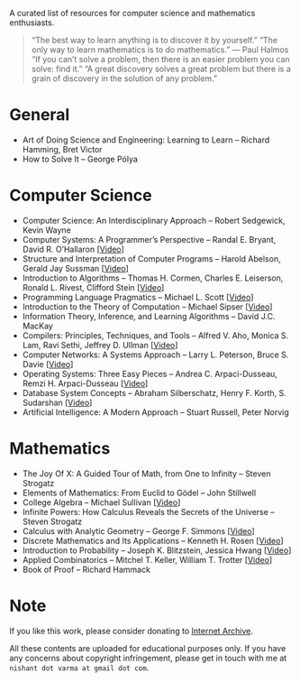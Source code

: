 A curated list of resources for computer science and mathematics enthusiasts.

> “The best way to learn anything is to discover it by yourself.”
> “The only way to learn mathematics is to do mathematics.” — Paul Halmos
> “If you can’t solve a problem, then there is an easier problem you can solve: find it.”
> “A great discovery solves a great problem but there is a grain of discovery in the solution of any problem.”

# General

- Art of Doing Science and Engineering: Learning to Learn – Richard Hamming, Bret Victor
- How to Solve It – George Pólya

# Computer Science

- Computer Science: An Interdisciplinary Approach – Robert Sedgewick, Kevin Wayne
- Computer Systems: A Programmer’s Perspective – Randal E. Bryant, David R. O’Hallaron [[Video](https://archive.org/details/cmu-15-213-introduction-to-computer-systems)]
- Structure and Interpretation of Computer Programs – Harold Abelson, Gerald Jay Sussman [[Video](https://archive.org/details/mit-6001-structure-and-interpretation-of-computer-programs)]
- Introduction to Algorithms – Thomas H. Cormen, Charles E. Leiserson, Ronald L. Rivest, Clifford Stein [[Video](https://archive.org/details/mit-6006-introduction-to-algorithms)]
- Programming Language Pragmatics – Michael L. Scott [[Video](https://archive.org/details/stonybrook-cse307-principles-of-programming-languages)]
- Introduction to the Theory of Computation – Michael Sipser [[Video](https://archive.org/details/mit-18404j-theory-of-computation)]
- Information Theory, Inference, and Learning Algorithms – David J.C. MacKay
- Compilers: Principles, Techniques, and Tools – Alfred V. Aho, Monica S. Lam, Ravi Sethi, Jeffrey D. Ullman [[Video](https://archive.org/details/coursera-compilers)]
- Computer Networks: A Systems Approach – Larry L. Peterson, Bruce S. Davie [[Video](https://archive.org/details/stanford-cs144-introduction-to-computer-networking)]
- Operating Systems: Three Easy Pieces – Andrea C. Arpaci-Dusseau, Remzi H. Arpaci-Dusseau [[Video](https://archive.org/details/caltech-cs124-operating-systems)]
- Database System Concepts – Abraham Silberschatz, Henry F. Korth, S. Sudarshan [[Video](https://archive.org/details/cmu-15-445-introduction-to-database-systems)]
- Artificial Intelligence: A Modern Approach – Stuart Russell, Peter Norvig

# Mathematics

- The Joy Of X: A Guided Tour of Math, from One to Infinity – Steven Strogatz
- Elements of Mathematics: From Euclid to Gödel – John Stillwell
- College Algebra – Michael Sullivan [[Video](https://archive.org/details/umkc-math110-college-algebra)]
- Infinite Powers: How Calculus Reveals the Secrets of the Universe – Steven Strogatz
- Calculus with Analytic Geometry – George F. Simmons [[Video](https://archive.org/details/mit-1801-single-variable-calculus)]
- Discrete Mathematics and Its Applications – Kenneth H. Rosen [[Video](https://archive.org/details/arsdigita-discrete-mathematics)]
- Introduction to Probability – Joseph K. Blitzstein, Jessica Hwang [[Video](https://archive.org/details/harvard-stat110-probability)]
- Applied Combinatorics – Mitchel T. Keller, William T. Trotter [[Video](https://archive.org/details/gatech-math3012-applied-combinatorics)]
- Book of Proof – Richard Hammack

# Note

If you like this work, please consider donating to [Internet Archive](https://archive.org/donate).

All these contents are uploaded for educational purposes only. If you have any concerns about copyright infringement, please get in touch with me at `nishant dot varma at gmail dot com`.
